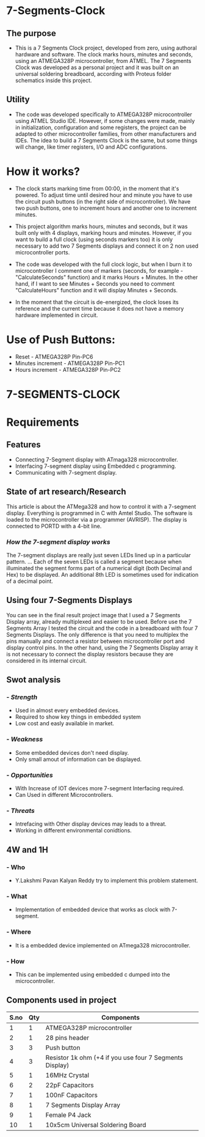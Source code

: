 # 7-Segments-Clock
## The purpose
* This is a 7 Segments Clock project, developed from zero, using authoral hardware and software. The clock marks hours, minutes and seconds, using an ATMEGA328P microcontroller,     from ATMEL. The 7 Segments Clock was developed as a personal project and it was built on an universal soldering breadboard, according with Proteus folder schematics inside this   project. 

## Utility
* The code was developed specifically to ATMEGA328P microcontroller using ATMEL Studio IDE. However, if some changes were made, mainly in initialization, configuration and some     registers, the project can be adapted to other microcontroller families, from other manufacturers and IDEs. The idea to build a 7 Segments Clock is the same, but some things       will change, like timer registers, I/O and ADC configurations.

# How it works?
* The clock starts marking time from 00:00, in the moment that it's powered. To adjust time until desired hour and minute you have to use the circuit push buttons (in the right side of microcontroller). We have two push buttons, one to increment hours and another one to increment minutes.

* This project algorithm marks hours, minutes and seconds, but it was built only with 4 displays, marking hours and minutes. However, if you want to build a full clock (using seconds markers too) it is only necessary to add two 7 Segments displays and connect it on 2 non used microcontroller ports.

* The code was developed with the full clock logic, but when I burn it to microcontroller I comment one of markers (seconds, for example - "CalculateSeconds" function) and it marks Hours + Minutes. In the other hand, if I want to see Minutes + Seconds you need to comment "CalculateHours" function and it will display Minutes + Seconds.

* In the moment that the circuit is de-energized, the clock loses its reference and the current time because it does not have a memory hardware implemented in circuit.

# Use of Push Buttons:

* Reset - ATMEGA328P Pin-PC6
* Minutes increment - ATMEGA328P Pin-PC1
* Hours increment - ATMEGA328P Pin-PC2

# 7-SEGMENTS-CLOCK #
# Requirements
## Features
- Connecting 7-Segment display with ATmaga328 microcontroller.
- Interfacing 7-segment display using Embedded c programming.
- Communicating with 7-segment display.

## State of art research/Research
This article is about the ATMega328 and how to control it with a 7-segment display. Everything is programmed in C with Amtel Studio. The software is loaded to the microcontroller via a programmer (AVRISP). The display is connected to PORTD with a 4-bit line.

### *How the 7-segment display works*
The 7-segment displays are really just seven LEDs lined up in a particular pattern. ... Each of the seven LEDs is called a segment because when illuminated the segment forms part of a numerical digit (both Decimal and Hex) to be displayed. An additional 8th LED is sometimes used for indication of a decimal point.

## Using four 7-Segments Displays
You can see in the final result project image that I used a 7 Segments Display array, already multiplexed and easier to be used.
Before use the 7 Segments Array I tested the circuit and the code in a breadboard with four 7 Segments Displays.
The only difference is that you need to multiplex the pins manually and connect a resistor between microcontroller port and display control pins.
In the other hand, using the 7 Segments Display array it is not necessary to connect the display resistors because they are considered in its internal circuit.

## Swot analysis
###  - *Strength*
-   Used in almost every embedded devices.
-   Required to show key things in embedded system
-   Low cost and easly available in market.

### -   *Weakness*
-   Some embedded devices don't need display.
-   Only small amout of information can be displayed.


### - *Opportunities*
-   With Increase of IOT devices more 7-segment Interfacing required.
-   Can Used in different Microcontrollers. 
 
### - *Threats*
-   Intrefacing with Other display devices may leads to a threat.
-   Working in different environmental conidtions.
   
## 4W and 1H
### -   Who
-   Y.Lakshmi Pavan Kalyan Reddy try to implement this problem statement.

### - What
-  Implementation of embedded device that works as clock with 7-segment.

### -  Where
-   It is a embedded device implemented on ATmega328 microcontroller.

### -   How
-    This can be implemented using embedded c dumped into the microcontroller.

## Components used in project
|S.no| Qty| Components|
|----|----|----------|
|1 |1 | ATMEGA328P microcontroller |
|2 |1 | 28 pins header |
|3|3|Push button|
|4|3|Resistor 1k ohm (+4 if you use four 7 Segments Display)|
|5|1|16MHz Crystal|
|6|2|22pF Capacitors|
|7|1|100nF Capacitors|
|8|1|7 Segments Display Array|
|9|1|Female P4 Jack|
|10|1|10x5cm Universal Soldering Board|

